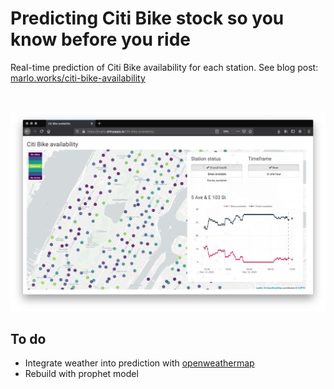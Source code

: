 # Predicting Citi Bike stock so you know before you ride

Real-time prediction of Citi Bike availability for each station. See blog post: [marlo.works/citi-bike-availability](https://www.marlo.works/posts/citi-bike-availability/)

<br>

![](screenshot.png)

## To do

- Integrate weather into prediction with [openweathermap](https://openweathermap.org/)
- Rebuild with prophet model

